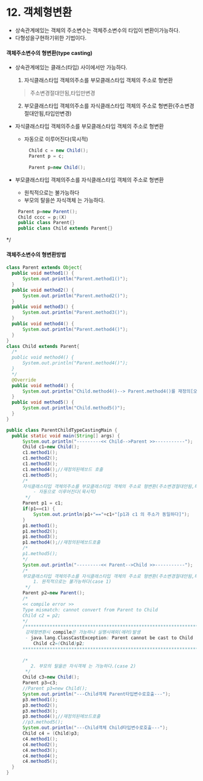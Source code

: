# 12. 객체형변환
  - 상속관계에있는 객체의 주소변수는 객체주소변수의 타입이 변환이가능하다.
  - 다형성을구현하기위한 기법이다.

  #### 객체주소변수의 형변환(type casting)
   - 상속관계에있는 클래스(타입) 사이에서만 가능하다.
      1. 자식클래스타입 객체의주소를 부모클래스타입 객체의 주소로 형변환
	  >주소변경절대안됨,타입만변경<br>
      2. 부모클래스타입 객체의주소를 자식클래스타입 객체의 주소로 형변환(주소변경절대안됨,타입만변경)<br>
        
   - 자식클래스타입 객체의주소를 부모클래스타입 객체의 주소로 형변환
       - 자동으로 이루어진다(묵시적)
	   ```java
       		Child c = new Child();
       		Parent p = c; 
       		
       		Parent p=new Child();
       ```

   - 부모클래스타입 객체의주소를 자식클래스타입 객체의 주소로 형변환
       - 원칙적으로는 불가능하다
       - 부모의 탈을쓴 자식객체 는 가능하다.
	   ```java
       	Parent p=new Parent();
       	Child cccc = p;(X)
	    public class Parent{}
	    public class Child extends Parent{}
	  ```	
 */
  #### 객체주소변수의 형변환방법

  ```java
  class Parent extends Object{
	public void method1() {
		System.out.println("Parent.method1()");
	}
	public void method2() {
		System.out.println("Parent.method2()");
	}
	public void method3() {
		System.out.println("Parent.method3()");
	}
	public void method4() {
		System.out.println("Parent.method4()");
	}
}
class Child extends Parent{
	/*
	public void method4() {
		System.out.println("Parent.method4()");
	}
	*/
	@Override
	public void method4() {
		System.out.println("Child.method4()--> Parent.method4()를 재정의[오버라이딩]");
	}
	public void method5() {
		System.out.println("Child.method5()");
	}
}

public class ParentChildTypeCastingMain {
	public static void main(String[] args) {
		System.out.println("---------<< Child-->Parent >>-----------");
		Child c1=new Child();
		c1.method1();
		c1.method2();
		c1.method3();
		c1.method4();//재정의된메쏘드 호출
		c1.method5();
		/*
		자식클래스타입 객체의주소를 부모클래스타입 객체의 주소로 형변환(주소변경절대안됨,타입만변경)
			- 자동으로 이루어진다(묵시적)
		 */
		Parent p1 = c1;
		if(p1==c1) {
			System.out.println(p1+"=="+c1+"[p1과 c1 의 주소가 동일하다]");
		}
		p1.method1();
		p1.method2();
		p1.method3();
		p1.method4();//재정의된메쏘드호출
		/*
		p1.method5();
		*/
		System.out.println("---------<< Parent-->Child >>-----------");
		/*
		부모클래스타입 객체의주소를 자식클래스타입 객체의 주소로 형변환(주소변경절대안됨,타입만변경)
			1. 원칙적으로는 불가능하다(case 1)
       	 */
		Parent p2=new Parent();
		/*
		<< compile error >>
		Type mismatch: cannot convert from Parent to Child
		Child c2 = p2;
		*/
		/*******************************************************************
		 강제형변환시 compile은 가능하나 실행시예외(에러)발생
		 - java.lang.ClassCastException: Parent cannot be cast to Child
			Child c2=(Child)p2;
		*******************************************************************/
		
		/*
		   2. 부모의 탈을쓴 자식객체 는 가능하다.(case 2)
		 */
		Child c3=new Child();
		Parent p3=c3;
		//Parent p3=new Child();
		System.out.println("---Child객체 Parent타입변수로호출---");
		p3.method1();
		p3.method2();
		p3.method3();
		p3.method4();//재정의된메쏘드호출
		//p3.method5();
		System.out.println("---Child객체 Child타입변수로호출---");
		Child c4 = (Child)p3;
		c4.method1();
		c4.method2();
		c4.method3();
		c4.method4();
		c4.method5();
	}
}
  ```
   
   
   
